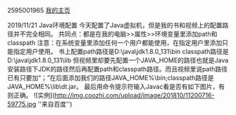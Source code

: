 2595001965 <a href="https://github.com/2595001965" target="_blank">我的主页</a>

2019/11/21  Java环境配置
今天配置了Java虚拟机，但是我的书和视频上的配置路径并不完全相同。
共同点：都是在我的电脑>>属性>>环境变量里添加path和classpath
注意：在系统变量里添加任何一个用户都能使用，在指定用户里添加只能指定用户使用。
书上配置path路径是D:\java\jdk1.8.0_131\bin  classpath路径是D:\java\jdk1.8.0_131\lib
但视频里却要先配置一个JAVA_HOME的路径也就是Java安装路径下JDK的路径然后再配置path和classpath路径。而且视频里说path路径已有只要加“；”在后面添加我们的路径JAVA_HOME%\bin;classpath路径是JAVA_HOME%\lib\dt.jar。
最后用命令提示符输入Javac看是否有如下图片，有则正确。
![实例](http://img.coozhi.com/upload/image/201810/11200716-59775.jpg ''来自百度'')
